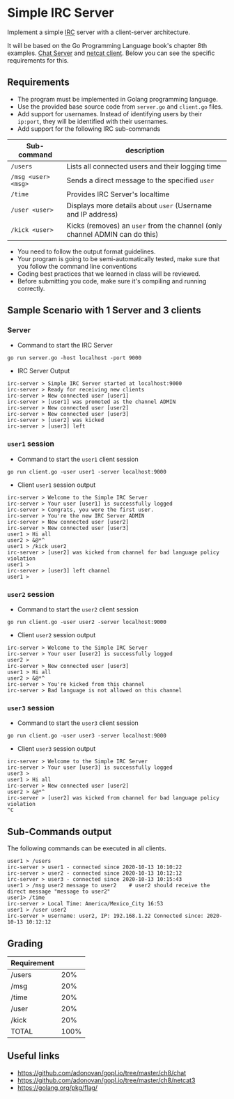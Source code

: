 Simple IRC Server
=================
Implement a simple [IRC](https://en.wikipedia.org/wiki/Internet_Relay_Chat) server with a client-server architecture.

It will be based on the Go Programming Language book's chapter 8th examples. [Chat Server](https://github.com/adonovan/gopl.io/tree/master/ch8/chat) and [netcat client](https://github.com/adonovan/gopl.io/tree/master/ch8/netcat3). Below you can see the specific requirements for this.

Requirements
------------
- The program must be implemented in Golang programming language.
- Use the provided base source code from `server.go` and `client.go` files.
- Add support for usernames. Instead of identifying users by their `ip:port`, they will be identified with their usernames.
- Add support for the following IRC sub-commands

| Sub-command         | description                                                                  |
|---------------------|------------------------------------------------------------------------------|
| `/users`            | Lists all connected users and their logging time                             |
| `/msg <user> <msg>` | Sends a direct message to the specified `user`                               |
| `/time`             | Provides IRC Server's localtime                                              |
| `/user <user>`      | Displays more details about `user` (Username and IP address)                 |
| `/kick <user>`      | Kicks (removes) an `user` from the channel (only channel ADMIN can do this)  |

- You need to follow the output format guidelines.
- Your program is going to be semi-automatically tested, make sure that you follow the command line conventions
- Coding best practices that we learned in class will be reviewed.
- Before submitting you code, make sure it's compiling and running correctly.


Sample Scenario with 1 Server and 3 clients
-------------------------------------------


### Server

- Command to start the IRC Server
```
go run server.go -host localhost -port 9000
```

- IRC Server Output

```
irc-server > Simple IRC Server started at localhost:9000
irc-server > Ready for receiving new clients
irc-server > New connected user [user1]
irc-server > [user1] was promoted as the channel ADMIN
irc-server > New connected user [user2]
irc-server > New connected user [user3]
irc-server > [user2] was kicked
irc-server > [user3] left
```

### `user1` session

- Command to start the `user1` client session

```
go run client.go -user user1 -server localhost:9000
```

- Client `user1` session output

```
irc-server > Welcome to the Simple IRC Server
irc-server > Your user [user1] is successfully logged
irc-server > Congrats, you were the first user.
irc-server > You're the new IRC Server ADMIN
irc-server > New connected user [user2]
irc-server > New connected user [user3]
user1 > Hi all
user2 > &@*^
user1 > /kick user2
irc-server > [user2] was kicked from channel for bad language policy violation
user1 >
irc-server > [user3] left channel
user1 >
```

### `user2` session

- Command to start the `user2` client session

```
go run client.go -user user2 -server localhost:9000
```

- Client `user2` session output

```
irc-server > Welcome to the Simple IRC Server
irc-server > Your user [user2] is successfully logged
user2 >
irc-server > New connected user [user3]
user1 > Hi all
user2 > &@*^
irc-server > You're kicked from this channel
irc-server > Bad language is not allowed on this channel

```

### `user3` session

- Command to start the `user3` client session

```
go run client.go -user user3 -server localhost:9000
```

- Client `user3` session output

```
irc-server > Welcome to the Simple IRC Server
irc-server > Your user [user3] is successfully logged
user3 >
user1 > Hi all
irc-server > New connected user [user2]
user2 > &@*^
irc-server > [user2] was kicked from channel for bad language policy violation
^C
```

Sub-Commands output
-------------------
The following commands can be executed in all clients.

```
user1 > /users
irc-server > user1 - connected since 2020-10-13 10:10:22
irc-server > user2 - connected since 2020-10-13 10:12:12
irc-server > user3 - connected since 2020-10-13 10:15:43
user1 > /msg user2 message to user2    # user2 should receive the direct message "message to user2"
user1> /time
irc-server > Local Time: America/Mexico_City 16:53
user1 > /user user2
irc-server > username: user2, IP: 192.168.1.22 Connected since: 2020-10-13 10:12:12
```

Grading
-------
| Requirement            |      |
|------------------------|------|
| /users                 | 20%  |
| /msg <user> <msg>      | 20%  |
| /time                  | 20%  |
| /user <user>           | 20%  |
| /kick <user>           | 20%  |
| TOTAL                  | 100% |

Useful links
------------
- https://github.com/adonovan/gopl.io/tree/master/ch8/chat
- https://github.com/adonovan/gopl.io/tree/master/ch8/netcat3
- https://golang.org/pkg/flag/
